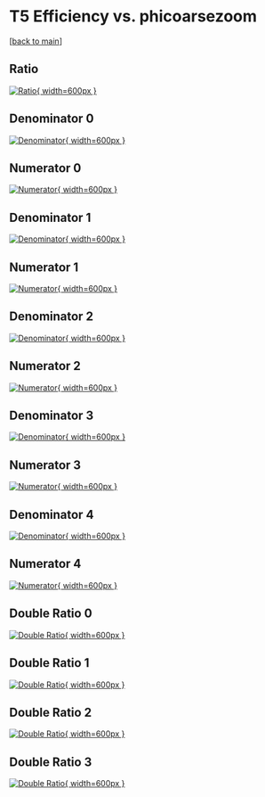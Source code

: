 # T5 Efficiency vs. phicoarsezoom

[[back to main](./)]



## Ratio

[![Ratio](../mtv/var/T5_vtr_211_1_eff_phicoarsezoom.png){ width=600px }](../mtv/var/T5_vtr_211_1_eff_phicoarsezoom.pdf)

## Denominator 0

[![Denominator](../mtv/den/T5_vtr_211_1_eff_phicoarsezoom_den0.png){ width=600px }](../mtv/den/T5_vtr_211_1_eff_phicoarsezoom_den0.pdf)

## Numerator 0

[![Numerator](../mtv/num/T5_vtr_211_1_eff_phicoarsezoom_num0.png){ width=600px }](../mtv/num/T5_vtr_211_1_eff_phicoarsezoom_num0.pdf)

## Denominator 1

[![Denominator](../mtv/den/T5_vtr_211_1_eff_phicoarsezoom_den1.png){ width=600px }](../mtv/den/T5_vtr_211_1_eff_phicoarsezoom_den1.pdf)

## Numerator 1

[![Numerator](../mtv/num/T5_vtr_211_1_eff_phicoarsezoom_num1.png){ width=600px }](../mtv/num/T5_vtr_211_1_eff_phicoarsezoom_num1.pdf)

## Denominator 2

[![Denominator](../mtv/den/T5_vtr_211_1_eff_phicoarsezoom_den2.png){ width=600px }](../mtv/den/T5_vtr_211_1_eff_phicoarsezoom_den2.pdf)

## Numerator 2

[![Numerator](../mtv/num/T5_vtr_211_1_eff_phicoarsezoom_num2.png){ width=600px }](../mtv/num/T5_vtr_211_1_eff_phicoarsezoom_num2.pdf)

## Denominator 3

[![Denominator](../mtv/den/T5_vtr_211_1_eff_phicoarsezoom_den3.png){ width=600px }](../mtv/den/T5_vtr_211_1_eff_phicoarsezoom_den3.pdf)

## Numerator 3

[![Numerator](../mtv/num/T5_vtr_211_1_eff_phicoarsezoom_num3.png){ width=600px }](../mtv/num/T5_vtr_211_1_eff_phicoarsezoom_num3.pdf)

## Denominator 4

[![Denominator](../mtv/den/T5_vtr_211_1_eff_phicoarsezoom_den4.png){ width=600px }](../mtv/den/T5_vtr_211_1_eff_phicoarsezoom_den4.pdf)

## Numerator 4

[![Numerator](../mtv/num/T5_vtr_211_1_eff_phicoarsezoom_num4.png){ width=600px }](../mtv/num/T5_vtr_211_1_eff_phicoarsezoom_num4.pdf)

## Double Ratio 0

[![Double Ratio](../mtv/ratio/T5_vtr_211_1_eff_phicoarsezoom_ratio0.png){ width=600px }](../mtv/ratio/T5_vtr_211_1_eff_phicoarsezoom_ratio0.pdf)

## Double Ratio 1

[![Double Ratio](../mtv/ratio/T5_vtr_211_1_eff_phicoarsezoom_ratio1.png){ width=600px }](../mtv/ratio/T5_vtr_211_1_eff_phicoarsezoom_ratio1.pdf)

## Double Ratio 2

[![Double Ratio](../mtv/ratio/T5_vtr_211_1_eff_phicoarsezoom_ratio2.png){ width=600px }](../mtv/ratio/T5_vtr_211_1_eff_phicoarsezoom_ratio2.pdf)

## Double Ratio 3

[![Double Ratio](../mtv/ratio/T5_vtr_211_1_eff_phicoarsezoom_ratio3.png){ width=600px }](../mtv/ratio/T5_vtr_211_1_eff_phicoarsezoom_ratio3.pdf)

